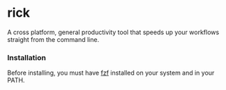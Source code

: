 # rick

A cross platform, general productivity tool that speeds up your workflows straight from the command line.

### Installation

Before installing, you must have [fzf](https://github.com/junegunn/fzf) installed on your system and in your PATH.
